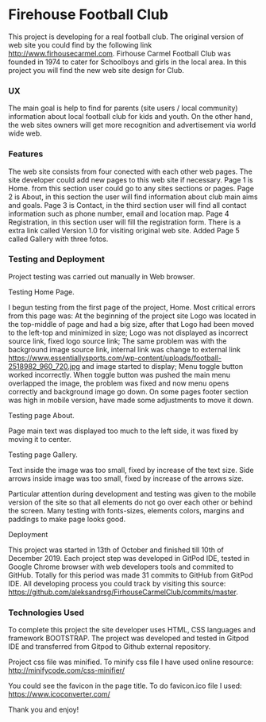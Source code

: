 # Firehouse Football Club #

This project is developing for a real football club.
The original version of web site you could find by the following link http://www.firhousecarmel.com.
Firhouse Carmel Football Club was founded in 1974 to cater for Schoolboys and girls in the local area.
In this project you will find the new web site design for Club.

### UX ###

The main goal is help to find for  parents (site users / local community) information about  local football club for kids and youth.
On the other hand, the web sites owners will get more recognition and advertisement via
world wide web.

### Features ###

The web site consists from four conected with each other web pages.
The site developer could add new pages to this web site if necessary.
Page 1 is Home. from this section user could go to any sites sections or pages.
Page 2 is About, in this section the user will find information about club main aims and goals.
Page 3 is Contact, in the third section user will find all contact information such as phone number, email
and location map.
Page 4 Registration, in this section user will fill the registration form.
There is a extra link called Version 1.0 for visiting original web site.
Added Page 5 called Gallery with three fotos. 

### Testing and Deployment ###

Project testing was carried out manually in Web browser. 

Testing Home Page.

I begun testing from the first page of the project, Home. 
Most critical errors from this page was:
At the beginning of the project site Logo was located in the top-middle of page and had a big size, after that Logo had been moved to the left-top and minimized in size; 
Logo was not displayed as incorrect source link, fixed logo source link;
The same problem was with the background image source link, internal link was change to external link https://www.essentiallysports.com/wp-content/uploads/football-2518982_960_720.jpg and image started to display;
Menu toggle button worked incorrectly. When toggle button was pushed the main menu overlapped the image, the problem was fixed and now menu opens correctly and background image go down.
On some pages footer section was high in mobile version, have made some adjustments to move it down.

Testing page About.

Page main text was displayed too much to the left side, it was fixed by moving it to center.

Testing page Gallery.

Text inside the image was too small, fixed by increase of the text size.
Side arrows inside image was too small, fixed by increase of the arrows size.

Particular attention during development and testing was given to the mobile version of the site so that all elements do not go over each other or behind the screen. Many testing with fonts-sizes, elements colors, margins and paddings to make page looks good.

Deployment

This project was started in 13th of October and finished till 10th of December 2019.
Each project step was developed in GitPod IDE, tested in Google Chrome browser with web developers tools and commited to GitHub. Totally for this period was made 31 commits to GitHub from GitPod IDE. 
All developing process you could track by visiting this source: https://github.com/aleksandrsg/FirhouseCarmelClub/commits/master.

### Technologies Used ###

To complete this project the site developer uses HTML, CSS languages and framework BOOTSTRAP.
The project was developed and tested in Gitpod IDE and transferred from Gitpod to Github external repository.

Project css file was minified. To minify css file I have used online resource:
http://minifycode.com/css-minifier/

You could see the favicon in the page title. To do favicon.ico file I used:
https://www.icoconverter.com/

Thank you and enjoy!

